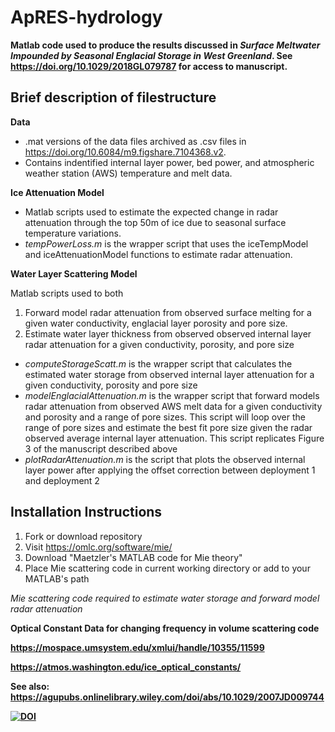 # ApRES-hydrology

<strong>Matlab code used to produce the results discussed in <i>Surface Meltwater Impounded by Seasonal Englacial Storage in West Greenland</i>. See https://doi.org/10.1029/2018GL079787 for access to manuscript. 
</strong>

<h2>Brief description of filestructure</h2>

<b> Data </b>  
* .mat versions of the data files archived as .csv files in https://doi.org/10.6084/m9.figshare.7104368.v2. 
* Contains indentified internal layer power, bed power, and atmospheric weather station (AWS) temperature and melt data. 

<b> Ice Attenuation Model </b> 
* Matlab scripts used to estimate the expected change in radar attenuation through the top 50m of ice due to seasonal surface temperature variations. 
* <em>tempPowerLoss.m</em> is the wrapper script that uses the iceTempModel and iceAttenuationModel functions to estimate radar attenuation.
  
<b> Water Layer Scattering Model </b>

  Matlab scripts used to both
1. Forward model radar attenuation from observed surface melting for a given water conductivity, englacial layer porosity and pore size.
2. Estimate water layer thickness from observed observed internal layer radar attenuation for a given conductivity, porosity, and pore size

* <em> computeStorageScatt.m </em> is the wrapper script that calculates the estimated water storage from observed internal layer attenuation for a given conductivity, porosity and pore size 
* <em> modelEnglacialAttenuation.m </em> is the wrapper script that forward models radar attenuation from observed AWS melt data for a given conductivity and porosity and a range of pore sizes. This script will loop over the range of pore sizes and estimate the best fit pore size given the radar observed average internal layer attenuation. This script replicates Figure 3 of the manuscript described above
* <em> plotRadarAttenuation.m </em> is the script that plots the observed internal layer power after applying the offset correction between deployment 1 and deployment 2

<h2> Installation Instructions </h2>

1. Fork or download repository
2. Visit https://omlc.org/software/mie/ 
3. Download "Maetzler's MATLAB code for Mie theory" 
4. Place Mie scattering code in current working directory or add to your MATLAB's path


<em> Mie scattering code required to estimate water storage and forward model radar attenuation </em>

<b> Optical Constant Data for changing frequency in volume scattering code <b>
  
  https://mospace.umsystem.edu/xmlui/handle/10355/11599
  
  https://atmos.washington.edu/ice_optical_constants/
  
 See also: https://agupubs.onlinelibrary.wiley.com/doi/abs/10.1029/2007JD009744

<a href="https://zenodo.org/badge/latestdoi/142612630"><img src="https://zenodo.org/badge/142612630.svg" alt="DOI"></a>
